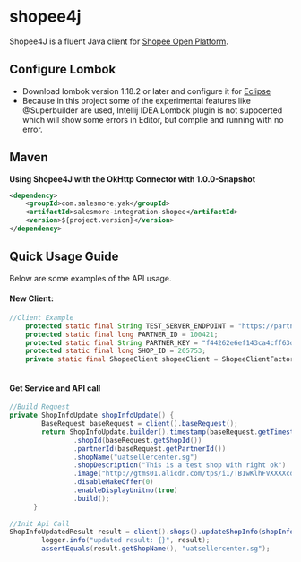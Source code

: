 shopee4j
===========
Shopee4J is a fluent Java client for [Shopee Open Platform](https://open.shopee.com/).  

Configure Lombok 
-----
* Download lombok version 1.18.2 or later and configure it for [Eclipse](https://projectlombok.org/setup/eclipse)
* Because in this project some of the experimental features like @Superbuilder are used, Intellij IDEA Lombok plugin is not suppoerted
  which will show some errors in Editor, but complie and running with no error.

Maven
-----

**Using Shopee4J with the OkHttp Connector with 1.0.0-Snapshot**

```xml
<dependency>
    <groupId>com.salesmore.yak</groupId>
    <artifactId>salesmore-integration-shopee</artifactId>
    <version>${project.version}</version>
</dependency>
```

Quick Usage Guide
-----------------

Below are some examples of the API usage.

#### New Client: 
```Java
//Client Example
    protected static final String TEST_SERVER_ENDPOINT = "https://partner.uat.shopeemobile.com/api/v1";
    protected static final long PARTNER_ID = 100421;
    protected static final String PARTNER_KEY = "f44262e6ef143ca4cff63d3f2a8dabfada3a5581abfbef7a8b52197da4148c9a";
    protected static final long SHOP_ID = 205753;
    private static final ShopeeClient shopeeClient = ShopeeClientFactory.newClient(PARTNER_ID, PARTNER_KEY, SHOP_ID, TEST_SERVER_ENDPOINT);
    
```
#### Get Service and API call
```java
//Build Request
private ShopInfoUpdate shopInfoUpdate() {
      	BaseRequest baseRequest = client().baseRequest();
      	return ShopInfoUpdate.builder().timestamp(baseRequest.getTimestamp())
      			.shopId(baseRequest.getShopId())
      			.partnerId(baseRequest.getPartnerId())
      			.shopName("uatsellercenter.sg")
      			.shopDescription("This is a test shop with right ok")
      			.image("http://gtms01.alicdn.com/tps/i1/TB1wKlhFVXXXXcdaXXXEPxnHXXX-170-90.png")
      			.disableMakeOffer(0)
      			.enableDisplayUnitno(true)
      			.build();
      }
      
//Init Api Call
ShopInfoUpdatedResult result = client().shops().updateShopInfo(shopInfoUpdate());
    	logger.info("updated result: {}", result);
    	assertEquals(result.getShopName(), "uatsellercenter.sg");
```
